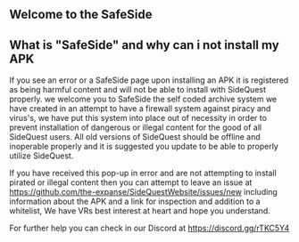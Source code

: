 ## Welcome to the SafeSide

What is "SafeSide" and why can i not install my APK
----

If you see an error or a SafeSide page upon installing an APK it is registered as being harmful content and will not be able to install with SideQuest properly. we welcome you to SafeSide the self coded archive system we have created in an attempt to have a firewall system against piracy and virus's, we have put this system into place out of necessity in order to prevent installation of dangerous or illegal content for the good of all SideQuest users. All old versions of SideQuest should be offline and inoperable properly and it is suggested you update to be able to properly utilize SideQuest.

If you have received this pop-up in error and are not attempting to install pirated or illegal content then you can attempt to leave an issue at https://github.com/the-expanse/SideQuestWebsite/issues/new including information about the APK and a link for inspection and addition to a whitelist, We have VRs best interest at heart and hope you understand.

For further help you can check in our Discord at https://discord.gg/rTKC5Y4